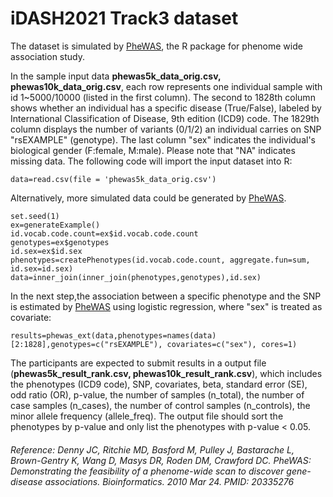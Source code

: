 # iDASH2021 Track3 dataset

The dataset is simulated by [PheWAS](https://github.com/PheWAS/PheWAS), the R package for phenome wide association study.

In the sample input data **phewas5k_data_orig.csv, phewas10k_data_orig.csv**, each row represents one individual sample with id 1~5000/10000 (listed in the first column).
The second to 1828th column shows whether an individual has a specific disease (True/False), labeled by International Classification of Disease, 9th edition (ICD9) code.
The 1829th column displays the number of variants (0/1/2) an individual carries on SNP "rsEXAMPLE" (genotype). The last column "sex" indicates the individual's biological gender (F:female, M:male).  Please note that "NA" indicates missing data.
The following code will import the input dataset into R:
```
data=read.csv(file = 'phewas5k_data_orig.csv')
```
Alternatively, more simulated data could be generated by [PheWAS](https://github.com/PheWAS/PheWAS).
```
set.seed(1)
ex=generateExample()
id.vocab.code.count=ex$id.vocab.code.count
genotypes=ex$genotypes
id.sex=ex$id.sex
phenotypes=createPhenotypes(id.vocab.code.count, aggregate.fun=sum, id.sex=id.sex)
data=inner_join(inner_join(phenotypes,genotypes),id.sex)
```
In the next step,the association between a specific phenotype and the SNP is estimated by [PheWAS](https://github.com/PheWAS/PheWAS) using logistic regression, where "sex" is treated as covariate:
```
results=phewas_ext(data,phenotypes=names(data)[2:1828],genotypes=c("rsEXAMPLE"), covariates=c("sex"), cores=1)
```
The participants are expected to submit results in a output file (**phewas5k_result_rank.csv, phewas10k_result_rank.csv**), which includes the phenotypes (ICD9 code), SNP, covariates, beta, standard error (SE), odd ratio (OR), p-value, the number of samples (n_total), the number of case samples (n_cases), the number of control samples (n_controls), the minor allele frequency (allele_freq).
The output file should sort the phenotypes by p-value and only list the phenotypes with p-value < 0.05.

###### Reference: Denny JC, Ritchie MD, Basford M, Pulley J, Bastarache L, Brown-Gentry K, Wang D, Masys DR, Roden DM, Crawford DC. PheWAS: Demonstrating the feasibility of a phenome-wide scan to discover gene-disease associations. Bioinformatics. 2010 Mar 24. PMID: 20335276
